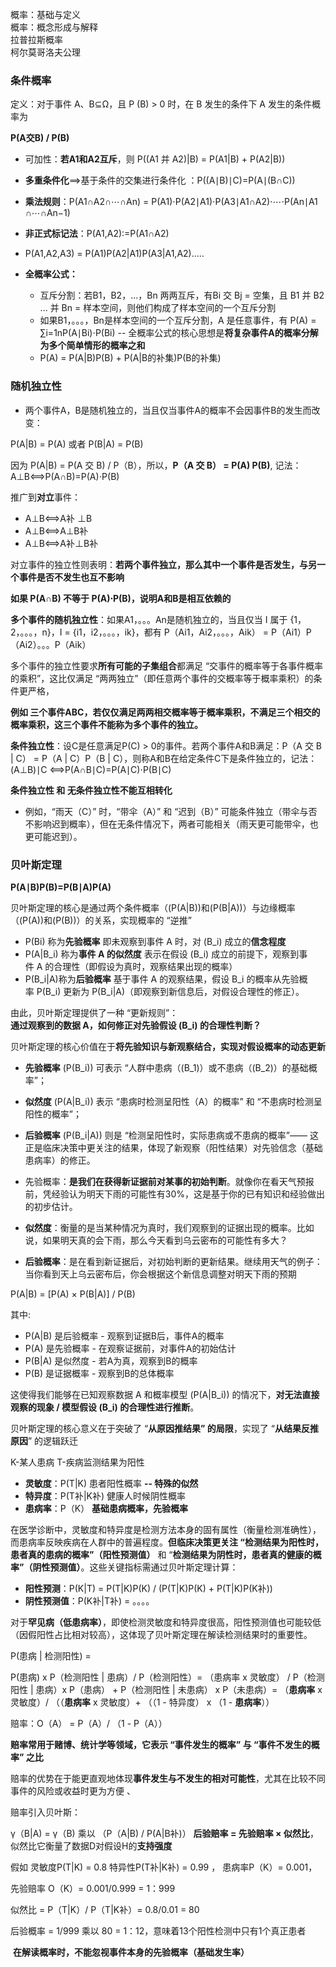 概率：基础与定义  
概率：概念形成与解释  
拉普拉斯概率  
柯尔莫哥洛夫公理  
### 条件概率  

定义：对于事件 A、B⊆Ω，且 P (B) > 0 时，在 B 发生的条件下 A 发生的条件概率为

**P(A交B) / P(B)**

- 可加性：**若A1和A2互斥**，则 P((A1 并 A2)|B) = P(A1|B) + P(A2|B))
- **多重条件化**⟹基于条件的交集进行条件化 ：P((A∣B)∣C)=P(A∣(B∩C))

- **乘法规则**：P(A1​∩A2​∩⋯∩An​) = P(A1​)⋅P(A2​∣A1​)⋅P(A3​∣A1​∩A2​)⋅⋯⋅P(An​∣A1​∩⋯∩An−1​)
- **非正式标记法**：P(A1​,A2​):=P(A1​∩A2​)
- P(A1,A2,A3) = P(A1)P(A2|A1)P(A3|A1,A2).....

- **全概率公式：**
	- 互斥分割：若B1，B2，...，Bn 两两互斥，有Bi 交 Bj = 空集，且 B1 并 B2 ... 并 Bn = 样本空间，则他们构成了样本空间的一个互斥分割
	- 如果B1，。。。，Bn是样本空间的一个互斥分割，A 是任意事件，有 P(A) = ∑i=1n​P(A∣Bi​)⋅P(Bi​)   -- 全概率公式的核心思想是**将复杂事件A的概率分解为多个简单情形的概率之和**  
	- P(A) = P(A|B)P(B) + P(A|B的补集)P(B的补集)
### 随机独立性  

- 两个事件A，B是随机独立的，当且仅当事件A的概率不会因事件B的发生而改变：

P(A|B) = P(A) 或者 P(B|A) = P(B)

因为 P(A|B) = P(A 交 B) / P（B），所以，**P（A 交 B） = P(A) P(B)**, 记法：  
A⊥B⟺P(A∩B)=P(A)⋅P(B) 

推广到**对立**事件：

- A⊥B⟺A补 ⊥B
- A⊥B⟺A⊥B补
- A⊥B⟺A补⊥B补

对立事件的独立性则表明：**若两个事件独立，那么其中一个事件是否发生，与另一个事件是否不发生也互不影响**

**如果 P(A∩B) 不等于 P(A)⋅P(B)，说明A和B是相互依赖的**

**多个事件的随机独立性**：如果A1，。。。An是随机独立的，当且仅当 I 属于 {1，2，。。。，n}，I = {i1，i2，。。。，ik}，都有 P（Ai1，Ai2，。。。，Aik） = P（Ai1）P（Ai2）。。。P（Aik）

多个事件的独立性要求**所有可能的子集组合**都满足 “交事件的概率等于各事件概率的乘积”，这比仅满足 “两两独立”（即任意两个事件的交概率等于概率乘积）的条件更严格，

**例如 三个事件ABC，若仅仅满足两两相交概率等于概率乘积，不满足三个相交的概率乘积，这三个事件不能称为多个事件的独立。**


**条件独立性**：设C是任意满足P(C) > 0的事件。若两个事件A和B满足：P（A 交 B | C） = P（A | C）P（B | C），则称A和B在给定条件C下是条件独立的，记法：(A⊥B)∣C ⟺P(A∩B∣C)=P(A∣C)⋅P(B∣C)


**条件独立性 和 无条件独立性不能互相转化**

- 例如，“雨天（C）” 时，“带伞（A）” 和 “迟到（B）” 可能条件独立（带伞与否不影响迟到概率），但在无条件情况下，两者可能相关（雨天更可能带伞，也更可能迟到）。

### 贝叶斯定理

**P(A∣B)P(B)=P(B∣A)P(A)**

贝叶斯定理的核心是通过两个条件概率（\(P(A|B)\)和\(P(B|A)\)）与边缘概率（\(P(A)\)和\(P(B)\)）的关系，实现概率的 “逆推”

- P(Bi) 称为**先验概率**        即未观察到事件 A 时，对 \(B_i\) 成立的**信念程度**
- P(A|B_i) 称为**事件 A 的似然度**          表示在假设 \(B_i\) 成立的前提下，观察到事件 A 的合理性（即假设为真时，观察结果出现的概率）
- P(B_i|A)称为**后验概率**      基于事件 A 的观察结果，假设 B_i 的概率从先验概率 P(B_i) 更新为 P(B_i|A)（即观察到新信息后，对假设合理性的修正）。

由此，贝叶斯定理提供了一种 “更新规则”：  
**通过观察到的数据 A，如何修正对先验假设 \(B_i\) 的合理性判断？**


贝叶斯定理的核心价值在于**将先验知识与新观察结合，实现对假设概率的动态更新**

- **先验概率** \(P(B_i)\) 可表示 “人群中患病（\(B_1\)）或不患病（\(B_2\)）的基础概率”；
- **似然度** \(P(A|B_i)\) 表示 “患病时检测呈阳性（A）的概率” 和 “不患病时检测呈阳性的概率”；
- **后验概率** \(P(B_i|A)\) 则是 “检测呈阳性时，实际患病或不患病的概率”—— 这正是临床决策中更关注的结果，体现了新观察（阳性结果）对先验信念（基础患病率）的修正。


- 先验概率：**是我们在获得新证据前对某事的初始判断**。就像你在看天气预报前，凭经验认为明天下雨的可能性有30%，这是基于你的已有知识和经验做出的初步估计。
- **似然度**：衡量的是当某种情况为真时，我们观察到的证据出现的概率。比如说，如果明天真的会下雨，那么今天看到乌云密布的可能性有多大？
- **后验概率**：是在看到新证据后，对初始判断的更新结果。继续用天气的例子：当你看到天上乌云密布后，你会根据这个新信息调整对明天下雨的预期

P(A|B) = [P(A) × P(B|A)] / P(B)

其中:

- P(A|B) 是后验概率 - 观察到证据B后，事件A的概率
- P(A) 是先验概率 - 在观察证据前，对事件A的初始估计
- P(B|A) 是似然度 - 若A为真，观察到B的概率
- P(B) 是证据概率 - 观察到B的总体概率


这使得我们能够在已知观察数据 A 和概率模型 \(P(A|B_i)\) 的情况下，**对无法直接观察的现象 / 模型假设 \(B_i\) 的合理性进行推断**。

贝叶斯定理的核心意义在于突破了 “**从原因推结果” 的局限**，实现了 “**从结果反推原因**” 的逻辑跃迁

K-某人患病  T-疾病监测结果为阳性

- **灵敏度**：P(T|K)  患者阳性概率 **-- 特殊的似然**
- **特异度**：P(T补|K补) 健康人时候阴性概率        
- **患病率**：P（K） **基础患病概率，先验概率**

在医学诊断中，灵敏度和特异度是检测方法本身的固有属性（衡量检测准确性），而患病率反映疾病在人群中的普遍程度。**但临床决策更关注 “检测结果为阳性时，患者真的患病的概率”（阳性预测值）** 和 “**检测结果为阴性时，患者真的健康的概率”（阴性预测值）**。这些关键指标需通过贝叶斯定理计算：

- **阳性预测**：P(K|T) = P(T|K)P(K) / (P(T|K)P(K) + P(T|K)P(K补))
- **阴性预测值**：P(K补|T补) = 。。。。

对于**罕见病（低患病率）**，即使检测灵敏度和特异度很高，阳性预测值也可能较低（因假阳性占比相对较高），这体现了贝叶斯定理在解读检测结果时的重要性。


P(患病 | 检测阳性) = 

P(患病) x P（检测阳性 | 患病）/ P（检测阳性）= 
（患病率 x 灵敏度） / P（检测阳性 | 患病）x P（患病） + P（检测阳性 | 未患病） x P（未患病）= 
 （**患病率** x 灵敏度）/ （（**患病率** x 灵敏度）+ （（1 - 特异度） x （1 - **患病率**）） 


赔率：O（A） = P（A）/ （1 - P（A））

**赔率常用于赌博、统计学等领域，它表示 “事件发生的概率” 与 “事件不发生的概率” 之比**

赔率的优势在于能更直观地体现**事件发生与不发生的相对可能性**，尤其在比较不同事件的风险或收益时更为方便
、

 赔率引入贝叶斯：

γ（B|A) = γ（B) 乘以 （P（A|B) / P(A|B补)） **后验赔率 = 先验赔率 × 似然比**，似然比它衡量了数据D对假设H的**支持强度**

假如 灵敏度P(T|K) = 0.8     特异性P(T补|K补) = 0.99 ， 患病率P（K）= 0.001，

先验赔率 O（K）= 0.001/0.999 = 1：999

似然比 = P（T|K）/ P（T|K补）= 0.8/0.01 = 80

后验概率 = 1/999 乘以 80 = 1：12，意味着13个阳性检测中只有1个真正患者


 **在解读概率时，不能忽视事件本身的先验概率（基础发生率）**



